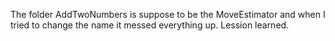 The folder AddTwoNumbers is suppose to be the MoveEstimator and when I tried to change the name it messed everything up. Lession learned. 
